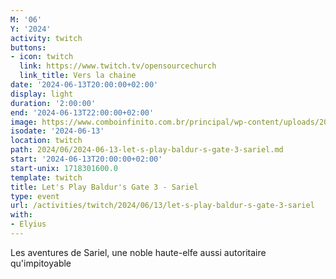 ```yaml
---
M: '06'
Y: '2024'
activity: twitch
buttons:
- icon: twitch
  link: https://www.twitch.tv/opensourcechurch
  link_title: Vers la chaine
date: '2024-06-13T20:00:00+02:00'
display: light
duration: '2:00:00'
end: '2024-06-13T22:00:00+02:00'
image: https://www.comboinfinito.com.br/principal/wp-content/uploads/2023/06/baldurs-gate-3.jpg
isodate: '2024-06-13'
location: twitch
path: 2024/06/2024-06-13-let-s-play-baldur-s-gate-3-sariel.md
start: '2024-06-13T20:00:00+02:00'
start-unix: 1718301600.0
template: twitch
title: Let's Play Baldur's Gate 3 - Sariel
type: event
url: /activities/twitch/2024/06/13/let-s-play-baldur-s-gate-3-sariel
with:
- Elyius
---
```

Les aventures de Sariel, une noble haute-elfe aussi autoritaire qu'impitoyable